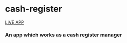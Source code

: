 # cash-register

[LIVE APP]("https://cash-registrar-am.netlify.app")

<h3>An app which works as a cash register manager</h3>
